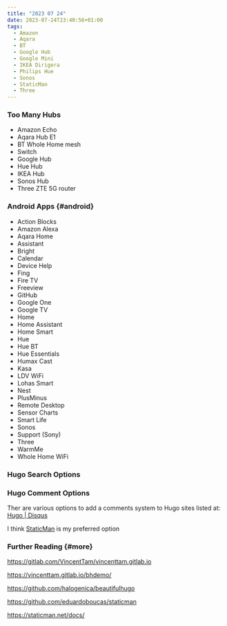 ```yaml
---
title: "2023 07 24"
date: 2023-07-24T23:40:56+01:00
tags:
  - Amazon
  - Aqara
  - BT
  - Google Hub
  - Google Mini
  - IKEA Dirigera
  - Philips Hue
  - Sonos
  - StaticMan
  - Three
---
```


### Too Many Hubs

+ Amazon Echo
+ Aqara Hub E1
+ BT Whole Home mesh
+ Switch
+ Google Hub
+ Hue Hub
+ IKEA Hub
+ Sonos Hub
+ Three ZTE 5G router

### Android Apps {#android}

+ Action Blocks
+ Amazon Alexa
+ Aqara Home
+ Assistant
+ Bright
+ Calendar
+ Device Help
+ Fing
+ Fire TV
+ Freeview
+ GitHub
+ Google One
+ Google TV
+ Home
+ Home Assistant
+ Home Smart
+ Hue
+ Hue BT
+ Hue Essentials
+ Humax Cast
+ Kasa
+ LDV WiFi
+ Lohas Smart
+ Nest
+ PlusMinus
+ Remote Desktop
+ Sensor Charts
+ Smart Life
+ Sonos
+ Support (Sony)
+ Three
+ WarmMe
+ Whole Home WiFi

### Hugo Search Options

### Hugo Comment Options

Ther are various options to add a comments system to Hugo sites listed at: [Hugo | Disqus](https://gohugo.io/content-management/comments/)

I think [StaticMan](https://staticman.net/) is my preferred option

### Further Reading {#more}

https://gitlab.com/VincentTam/vincenttam.gitlab.io

https://vincenttam.gitlab.io/bhdemo/

https://github.com/halogenica/beautifulhugo

https://github.com/eduardoboucas/staticman

https://staticman.net/docs/